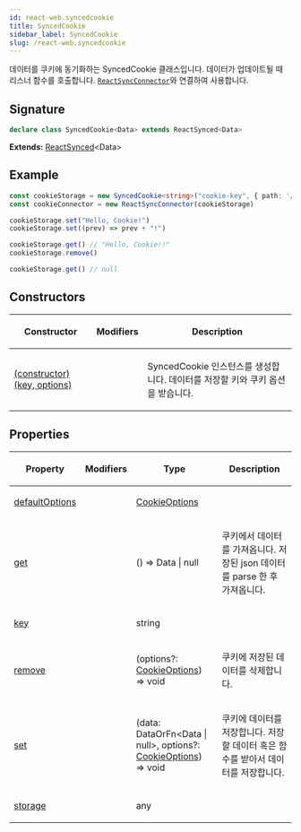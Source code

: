 ```yaml
---
id: react-web.syncedcookie
title: SyncedCookie
sidebar_label: SyncedCookie
slug: /react-web.syncedcookie
---
```






데이터를 쿠키에 동기화하는 SyncedCookie 클래스입니다. 데이터가 업데이트될 때 리스너 함수를 호출합니다. [`ReactSyncConnector`](./react-web.reactsyncconnector)와 연결하여 사용합니다.

## Signature

```typescript
declare class SyncedCookie<Data> extends ReactSynced<Data> 
```
**Extends:** [ReactSynced](./react-web.reactsynced)&lt;Data&gt;

## Example


```ts
const cookieStorage = new SyncedCookie<string>("cookie-key", { path: '/' })
const cookieConnector = new ReactSyncConnector(cookieStorage)

cookieStorage.set("Hello, Cookie!")
cookieStorage.set((prev) => prev + "!")

cookieStorage.get() // "Hello, Cookie!!"
cookieStorage.remove()

cookieStorage.get() // null
```

## Constructors

<table><thead><tr><th>

Constructor


</th><th>

Modifiers


</th><th>

Description


</th></tr></thead>
<tbody><tr><td>

[(constructor)(key, options)](./react-web.syncedcookie._constructor_)


</td><td>


</td><td>

SyncedCookie 인스턴스를 생성합니다. 데이터를 저장할 키와 쿠키 옵션을 받습니다.


</td></tr>
</tbody></table>

## Properties

<table><thead><tr><th>

Property


</th><th>

Modifiers


</th><th>

Type


</th><th>

Description


</th></tr></thead>
<tbody><tr><td>

[defaultOptions](./react-web.syncedcookie.defaultoptions)


</td><td>


</td><td>

[CookieOptions](./react-web.cookieoptions)


</td><td>


</td></tr>
<tr><td>

[get](./react-web.syncedcookie.get)


</td><td>


</td><td>

() =&gt; Data \| null


</td><td>

쿠키에서 데이터를 가져옵니다. 저장된 json 데이터를 parse 한 후 가져옵니다.


</td></tr>
<tr><td>

[key](./react-web.syncedcookie.key)


</td><td>


</td><td>

string


</td><td>


</td></tr>
<tr><td>

[remove](./react-web.syncedcookie.remove)


</td><td>


</td><td>

(options?: [CookieOptions](./react-web.cookieoptions)) =&gt; void


</td><td>

쿠키에 저장된 데이터를 삭제합니다.


</td></tr>
<tr><td>

[set](./react-web.syncedcookie.set)


</td><td>


</td><td>

(data: DataOrFn&lt;Data \| null&gt;, options?: [CookieOptions](./react-web.cookieoptions)) =&gt; void


</td><td>

쿠키에 데이터를 저장합니다. 저장할 데이터 혹은 함수를 받아서 데이터를 저장합니다.


</td></tr>
<tr><td>

[storage](./react-web.syncedcookie.storage)


</td><td>


</td><td>

any


</td><td>


</td></tr>
</tbody></table>
